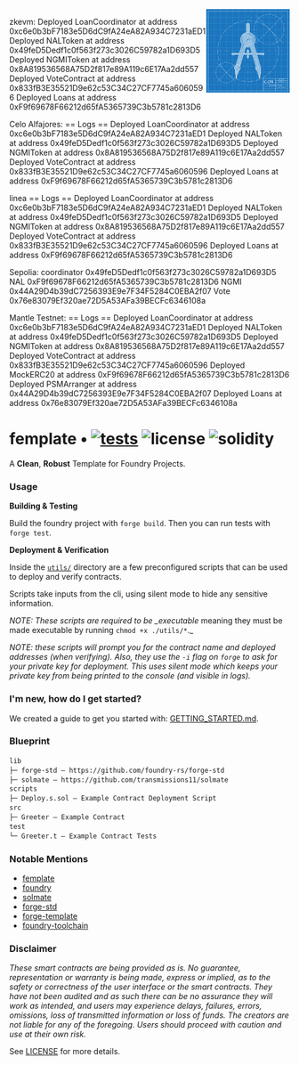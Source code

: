 <img align="right" width="150" height="150" top="100" src="./public/readme.jpg">

zkevm:
Deployed LoanCoordinator at address 0xc6e0b3bF7183e5D6dC9fA24eA82A934C7231aED1
Deployed NALToken at address 0x49feD5Dedf1c0f563f273c3026C59782a1D693D5
Deployed NGMIToken at address 0x8A819536568A75D2f817e89A119c6E17Aa2dd557
Deployed VoteContract at address 0x833fB3E35521D9e62c53C34C27CF7745a6060596
Deployed Loans at address 0xF9f69678F66212d65fA5365739C3b5781c2813D6

Celo Alfajores:
== Logs ==
Deployed LoanCoordinator at address 0xc6e0b3bF7183e5D6dC9fA24eA82A934C7231aED1
Deployed NALToken at address 0x49feD5Dedf1c0f563f273c3026C59782a1D693D5
Deployed NGMIToken at address 0x8A819536568A75D2f817e89A119c6E17Aa2dd557
Deployed VoteContract at address 0x833fB3E35521D9e62c53C34C27CF7745a6060596
Deployed Loans at address 0xF9f69678F66212d65fA5365739C3b5781c2813D6

linea
== Logs ==
Deployed LoanCoordinator at address 0xc6e0b3bF7183e5D6dC9fA24eA82A934C7231aED1
Deployed NALToken at address 0x49feD5Dedf1c0f563f273c3026C59782a1D693D5
Deployed NGMIToken at address 0x8A819536568A75D2f817e89A119c6E17Aa2dd557
Deployed VoteContract at address 0x833fB3E35521D9e62c53C34C27CF7745a6060596
Deployed Loans at address 0xF9f69678F66212d65fA5365739C3b5781c2813D6

Sepolia:
coordinator 0x49feD5Dedf1c0f563f273c3026C59782a1D693D5
NAL 0xF9f69678F66212d65fA5365739C3b5781c2813D6
NGMI 0x44A29D4b39dC7256393E9e7F34F5284C0EBA2f07
Vote 0x76e83079Ef320ae72D5A53AFa39BECFc6346108a

Mantle Testnet:
== Logs ==
Deployed LoanCoordinator at address 0xc6e0b3bF7183e5D6dC9fA24eA82A934C7231aED1
Deployed NALToken at address 0x49feD5Dedf1c0f563f273c3026C59782a1D693D5
Deployed NGMIToken at address 0x8A819536568A75D2f817e89A119c6E17Aa2dd557
Deployed VoteContract at address 0x833fB3E35521D9e62c53C34C27CF7745a6060596
Deployed MockERC20 at address 0xF9f69678F66212d65fA5365739C3b5781c2813D6
Deployed PSMArranger at address 0x44A29D4b39dC7256393E9e7F34F5284C0EBA2f07
Deployed Loans at address 0x76e83079Ef320ae72D5A53AFa39BECFc6346108a

# femplate • [![tests](https://github.com/refcell/femplate/actions/workflows/ci.yml/badge.svg?label=tests)](https://github.com/refcell/femplate/actions/workflows/ci.yml) ![license](https://img.shields.io/github/license/refcell/femplate?label=license) ![solidity](https://img.shields.io/badge/solidity-^0.8.17-lightgrey)

A **Clean**, **Robust** Template for Foundry Projects.

### Usage

**Building & Testing**

Build the foundry project with `forge build`. Then you can run tests with `forge test`.

**Deployment & Verification**

Inside the [`utils/`](./utils/) directory are a few preconfigured scripts that can be used to deploy and verify contracts.

Scripts take inputs from the cli, using silent mode to hide any sensitive information.

_NOTE: These scripts are required to be \_executable_ meaning they must be made executable by running `chmod +x ./utils/*`.\_

_NOTE: these scripts will prompt you for the contract name and deployed addresses (when verifying). Also, they use the `-i` flag on `forge` to ask for your private key for deployment. This uses silent mode which keeps your private key from being printed to the console (and visible in logs)._

### I'm new, how do I get started?

We created a guide to get you started with: [GETTING_STARTED.md](./GETTING_STARTED.md).

### Blueprint

```txt
lib
├─ forge-std — https://github.com/foundry-rs/forge-std
├─ solmate — https://github.com/transmissions11/solmate
scripts
├─ Deploy.s.sol — Example Contract Deployment Script
src
├─ Greeter — Example Contract
test
└─ Greeter.t — Example Contract Tests
```

### Notable Mentions

- [femplate](https://github.com/refcell/femplate)
- [foundry](https://github.com/foundry-rs/foundry)
- [solmate](https://github.com/Rari-Capital/solmate)
- [forge-std](https://github.com/brockelmore/forge-std)
- [forge-template](https://github.com/foundry-rs/forge-template)
- [foundry-toolchain](https://github.com/foundry-rs/foundry-toolchain)

### Disclaimer

_These smart contracts are being provided as is. No guarantee, representation or warranty is being made, express or implied, as to the safety or correctness of the user interface or the smart contracts. They have not been audited and as such there can be no assurance they will work as intended, and users may experience delays, failures, errors, omissions, loss of transmitted information or loss of funds. The creators are not liable for any of the foregoing. Users should proceed with caution and use at their own risk._

See [LICENSE](./LICENSE) for more details.
